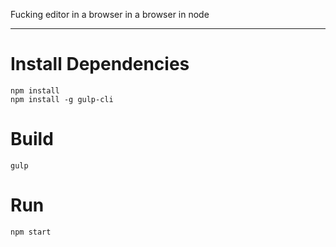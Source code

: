 Fucking editor in a browser in a browser in node 

----------------------------

# Install Dependencies

    npm install
    npm install -g gulp-cli

# Build

    gulp

# Run

    npm start

